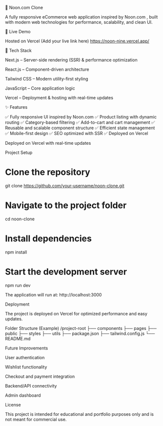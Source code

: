 🛒 Noon.com Clone

A fully responsive eCommerce web application inspired by Noon.com
, built with modern web technologies for performance, scalability, and clean UI.

🚀 Live Demo

Hosted on Vercel
(Add your live link here)
https://noon-nine.vercel.app/

🧠 Tech Stack

Next.js – Server-side rendering (SSR) & performance optimization

React.js – Component-driven architecture

Tailwind CSS – Modern utility-first styling

JavaScript – Core application logic

Vercel – Deployment & hosting with real-time updates

✨ Features

✅ Fully responsive UI inspired by Noon.com
✅ Product listing with dynamic routing
✅ Category-based filtering
✅ Add-to-cart and cart management
✅ Reusable and scalable component structure
✅ Efficient state management
✅ Mobile-first design
✅ SEO optimized with SSR
✅ Deployed on Vercel

Deployed on Vercel with real-time updates

Project Setup
# Clone the repository
git clone https://github.com/your-username/noon-clone.git

# Navigate to the project folder
cd noon-clone

# Install dependencies
npm install

# Start the development server
npm run dev


The application will run at:
http://localhost:3000

Deployment

The project is deployed on Vercel for optimized performance and easy updates.

Folder Structure (Example)
/project-root
 ├── components
 ├── pages
 ├── public
 ├── styles
 ├── utils
 ├── package.json
 ├── tailwind.config.js
 └── README.md

Future Improvements

User authentication

Wishlist functionality

Checkout and payment integration

Backend/API connectivity

Admin dashboard

License

This project is intended for educational and portfolio purposes only and is not meant for commercial use.
